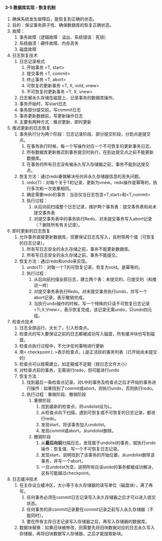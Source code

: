 #### 3-5 数据库实现 - 恢复机制

1. 确保系统发生故障后，能恢复到正确的状态。
2. 目的：保证事务原子性、确保数据库的恢复正确状态。
3. 故障：
   1. 事务故障（逻辑故障：溢出、系统错误：死锁）
   2. 系统崩溃：硬件故障、内存丢失
   3. 磁盘故障
4. 日志恢复技术
   1. 日志记录格式
      1. 开始事务 <T, start>
      2. 提交事务 <T, commit>
      3. 终止事务 <T, abort>
      4. 可恢复的更新事务 <T, X, vold, vnew>
      5. 不可恢复的更新事务 <T, X, vnew>
   2. 日志被永久存储在磁盘上，记录事务的数据库操作。
   3. 事务开始时，写start日志
   4. 事务部分提交前，写commit日志
   5. 事务更新数据前，写更新操作日志
   6. 主要有两种方式：推迟更新、即时更新
5. 推迟更新的日志恢复
   1. 事务执行分为两个阶段：日志记录阶段、部分提交阶段，分割点是提交点。	
      1. 在事务执行时候，每一个写操作对应一个不可恢复的更新事务日志。
      2. 所有数据库更新推迟到事务提交时执行，在到达提交点之前不能更新数据库。
      3. 在事务的所有日志没有被永久写入存储器之前，事务不能到达提交点。
   2. 恢复方法：通过redo重做解决任何非永久存储器信息的丢失问题。
      1. redo(T)：对每个关于T的记录，更新为vnew。redo操作是幂等的，执行多次和一次效果相同。
      2. 确定需要redo的事务：当且仅当日志包含<T,start>和<T,commit>
      3. 执行过程：
         1. 从后向前扫描整个日志记录，维护两个事务表：提交事务表和尚未提交事务表
         2. 对提交事务表中的事务执行Redo，对未提交事务写入abort记录（？删除所有有关记录）。
6. 即时更新的日志恢复
   1. 允许事务直接更新数据库，但要保证日志先写入，且附带两个值（可恢复的日志记录）。
      1. 所有写日志安全的永久存储之前，事务不能更新数据库。
      2. 所有写日志安全的永久存储之前，事务不能提交。
   2. 恢复方法：通过redo和undo来实现。
      1. undo(T)：对每一个T的可恢复记录，恢复为vold。是幂等的。
      2. 执行过程：
         1. 从后向前扫描全部日志，建立两个表：未提交的、已提交的（和推迟一样）
         2. 对提交事务表执行Redo。对未提交事务执行undo，并写一个abort记录，表示撤销完成。
         3. 当执行undo操作的时候，写一个特殊的只读不可恢复日志记录<Ti,X,Vnew>，表示恢复完成，该记录无需undo，只undo四元组。
7. 检查点技术
   1. 日志全部运行，太长了，引入检查点。
   2. 检查点的写入要保证之前的日志都被成功写入磁盘，所有缓冲块也写到磁盘。
   3. 检查点执行过程中，不允许任何事物进行更新
   4. 用< checkpoint L >表示检查点，L是正活跃的事务列表（已开始尚未提交的）
   5. 检查点可以按需建立，如定期或不定期（按日志文件大小）
   6. 对检查点前的事务，无需进行redo，但可能进行undo
   7. 恢复方法：
      1. 找到最后一条检查点记录。对L中的事务及检查点之后才开始的事务进行操作：如果找到了commit或abort，则执行undo，否则执行redo。
      2. 执行过程：重做阶段、撤销阶段
         1. 重做阶段
            1. 找到最新的检查点，将undolist设为L。
            2. 从检查点向下扫描，遇到可恢复或不可恢复的日志记录，都进行redo。
            3. 发现start，将该事务加入undolist。
            4. 发现commit或abort，从undolist删除。
         2. 撤销阶段
            1. 从**最后向前**扫描日志，发现属于undolist的事务，就执行undo操作：恢复值、写一个不可恢复日志记录。
            2. 发现start，说明找到了该事务的开始位置，从undolist删除该事务，并写一个abort。
            3. 一旦undolist为空，说明所有应该undo的事务都被成功解决，这有可能越过checkpoint。
8. 日志缓冲技术
   1. 在主存设立缓冲区，大小等于永久存储器的读写单位（磁盘块），满了再写。
      1. 任何事务必须在commit日志记录写入永久存储器之后才可以进入提交状态。
      2. 任何事务的非commit记录要在commit记录之前写入永久存储器（不能同时）。
      3. 要在所有主存日志记录写入存储器之后，再写入存储器的数据库。
   2. 数据块替换：如果旧块被修改，则需要先将旧块数据对应的日志永久写入存储器，再将旧块数据写入存储器，之后才能提取新块。
